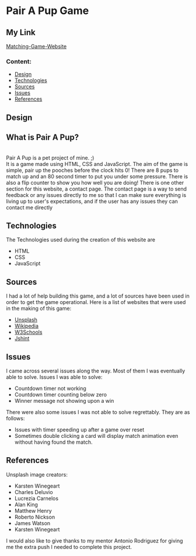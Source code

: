 # Pair A Pup Game 

## My Link
[Matching-Game-Website](https://benjamin-joe.github.io/matching-game/)

### Content:
* [Design](#Design)
* [Technologies](#Technologies)
* [Sources](#Sources)
* [Issues](#Issues)
* [References](#References)



## Design


## What is Pair A Pup?
<br>Pair A Pup is a pet project of mine. ;)<br> 
It is a game made using HTML, CSS and JavaScript.
The aim of the game is simple, pair up the pooches before the clock hits 0!
There are 8 pups to match up and an 80 second timer to put you under some pressure.
There is also a flip counter to show you how well you are doing!
There is one other section for this website, a contact page.
The contact page is a way to send feedback or any issues directly to me so that I can 
make sure everything is living up to user's expectations, and if the user has any issues they can contact me directly

## Technologies
The Technologies used during the creation of this website are
* HTML
* CSS
* JavaScript

## Sources
I had a lot of help building this game, and a lot of sources have been used in order to get the game operational.
Here is a list of websites that were used in the making of this game:
* [Unsplash](https://unsplash.com/)
* [Wikipedia](https://www.wikipedia.org/)
* [W3Schools](https://www.w3schools.com/)
* [Jshint](https://jshint.com/)

## Issues
I came across several issues along the way. Most of them
I was eventually able to solve.
Issues I was able to solve:
* Countdown timer not working
* Countdown timer counting below zero
* Winner message not showing upon a win

There were also some issues I was not able to solve regrettably. They are as follows:
* Issues with timer speeding up after a game over reset
* Sometimes double clicking a card will display match animation even without having found the match.

## References 
Unsplash image creators:
* Karsten Winegeart
* Charles Deluvio
* Lucrezia Carnelos
* Alan King
* Matthew Henry
* Roberto Nickson
* James Watson
* Karsten Winegeart

I would also like to give thanks to my mentor Antonio Rodriguez for giving me the extra push I needed to complete this project.